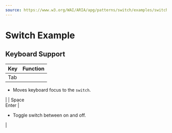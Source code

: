 ```yaml
---
source: https://www.w3.org/WAI/ARIA/apg/patterns/switch/examples/switch/
---
```

Switch Example
==============

Keyboard Support
----------------

| Key | Function |
| --- | --- |
| Tab | 
*   Moves keyboard focus to the `switch`.

 |
| Space  
Enter | 

*   Toggle switch between on and off.

 |